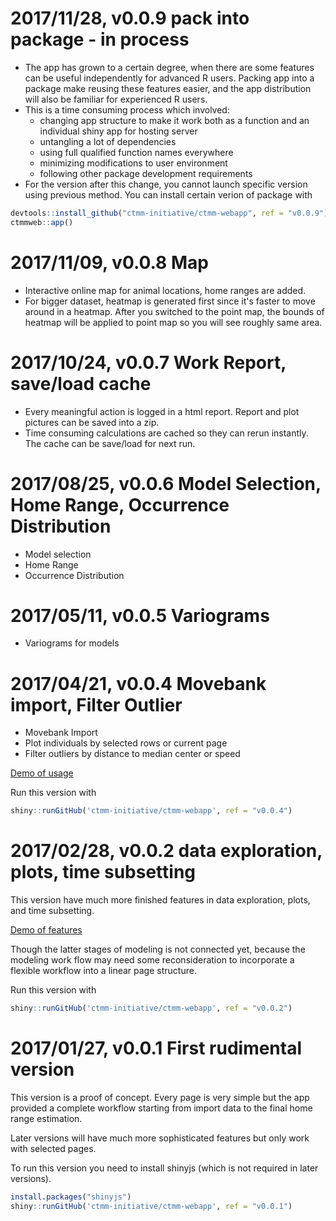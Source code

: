 # 2017/11/28, v0.0.9 pack into package - in process
- The app has grown to a certain degree, when there are some features can be useful independently for advanced R users. Packing app into a package make reusing these features easier, and the app distribution will also be familiar for experienced R users.
- This is a time consuming process which involved:
    + changing app structure to make it work both as a function and an individual shiny app for hosting server
    + untangling a lot of dependencies
    + using full qualified function names everywhere
    + minimizing modifications to user environment
    + following other package development requirements
- For the version after this change, you cannot launch specific version using previous method. You can install certain verion of package with

```r
devtools::install_github("ctmm-initiative/ctmm-webapp", ref = "v0.0.9")
ctmmweb::app()
```

# 2017/11/09, v0.0.8 Map
- Interactive online map for animal locations, home ranges are added.
- For bigger dataset, heatmap is generated first since it's faster to move around in a heatmap. After you switched to the point map, the bounds of heatmap will be applied to point map so you will see roughly same area.

# 2017/10/24, v0.0.7 Work Report, save/load cache
- Every meaningful action is logged in a html report. Report and plot pictures can be saved into a zip.
- Time consuming calculations are cached so they can rerun instantly. The cache can be save/load for next run.

# 2017/08/25, v0.0.6 Model Selection, Home Range, Occurrence Distribution

- Model selection
- Home Range
- Occurrence Distribution

# 2017/05/11, v0.0.5 Variograms

- Variograms for models

# 2017/04/21, v0.0.4 Movebank import, Filter Outlier

- Movebank Import
- Plot individuals by selected rows or current page
- Filter outliers by distance to median center or speed

[Demo of usage](http://www.youtube.com/watch?v=nyUe6PIVfyU)

Run this version with

```r
shiny::runGitHub('ctmm-initiative/ctmm-webapp', ref = "v0.0.4")
```

# 2017/02/28, v0.0.2 data exploration, plots, time subsetting

This version have much more finished features in data exploration, plots, and time subsetting.

[Demo of features](http://www.youtube.com/watch?v=7vRktLa76Ho)

Though the latter stages of modeling is not connected yet, because the modeling work flow may need some reconsideration to incorporate a flexible workflow into a linear page structure.

Run this version with

```r
shiny::runGitHub('ctmm-initiative/ctmm-webapp', ref = "v0.0.2")
```

# 2017/01/27, v0.0.1 First rudimental version

This version is a proof of concept. Every page is very simple but the app provided a complete workflow starting from import data to the final home range estimation.

Later versions will have much more sophisticated features but only work with selected pages.

To run this version you need to install shinyjs (which is not required in later versions).

```r
install.packages("shinyjs")
shiny::runGitHub('ctmm-initiative/ctmm-webapp', ref = "v0.0.1")
```